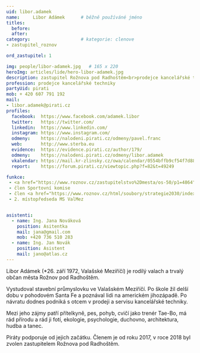 ```yaml
---
uid: libor.adamek
name:     Libor Adámek  	# běžně používáné jméno
titles:
  before: 
  after:
category:                   # kategorie: clenove
- zastupitel_roznov

ord_zastupitel: 1

img: people/libor-adamek.jpg   # 165 x 220
heroImg: articles/lide/hero-libor-adamek.jpg
description: zastupitel Rožnova pod Radhoštěm<br>prodejce kancelářské techniky<br>Rožnov p.R. # kratký popis, max 160 znaků
profession: prodejce kancelářské techniky
partyUid: pirati
mob: + 420 607 791 192
mail:
- libor.adamek@pirati.cz
profiles:
  facebook:  https://www.facebook.com/adamek.libor
  twitter:   https://twitter.com/
  linkedin:  https://www.linkedin.com/
  instagram: https://www.instagram.com/
  odmeny:    https://nalodeni.pirati.cz/odmeny/pavel.franc
  web:       http://www.sterba.eu
  evidence:  https://evidence.pirati.cz/author/179/
  odmeny:    https://nalodeni.pirati.cz/odmeny/libor.adamek
  vkalendar: https://mail.kr-zlinsky.cz/owa/calendar/0554bffb9cf54f7d88ffefd6f25f4977@kr-zlinsky.cz/8b7b82edc63741a89f10c57be7a2a22518088348677357990337/calendar.html
  report:    https://forum.pirati.cz/viewtopic.php?f=82&t=49249

funkce:
 - <a href="https://www.roznov.cz/zastupitelstvo%2Dmesta/os-50/p1=4864">zastupitel</a>
 - člen Sportovní komise
 - člen <a href="https://www.roznov.cz/html/soubory/strategie2030/index.html">Strategického výboru</a>
 - 2. místopředseda MS ValMez


asistenti:
  - name: Ing. Jana Nováková
    position: Asitentka
    mail: jana@gmail.com
    mob: +420 736 510 283
  - name: Ing. Jan Novák
    position: Asistent
    mail: jano@atlas.cz
---
```


Libor Adámek (*26. září 1972, Valašské Meziříčí) je rodilý valach a trvalý občan města Rožnov pod Radhoštěm.

Vystudoval stavební průmyslovku ve Valašském Meziříčí. Po škole žil delší dobu v pohodovém Santa Fe a poznával lidi na americkém jihozápadě. Po návratu dodnes podniká s otcem v prodeji a servisu kancelářské techniky.

Mezi jeho zájmy patří přítelkyně, pes, pohyb, cvičí jako trenér Tae-Bo, má rád přírodu a rád ji fotí, ekologie, psychologie, duchovno, architektura, hudba a tanec.

Piráty podporuje od jejich začátku. Členem je od roku 2017, v roce 2018 byl zvolen zastupitelem Rožnova pod Radhoštěm.


